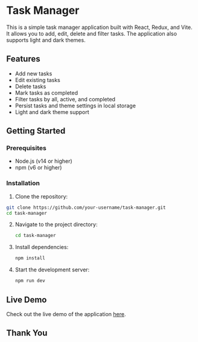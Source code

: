 # Task Manager

This is a simple task manager application built with React, Redux, and Vite. It allows you to add, edit, delete and filter tasks. The application also supports light and dark themes.

## Features

- Add new tasks
- Edit existing tasks
- Delete tasks
- Mark tasks as completed
- Filter tasks by all, active, and completed
- Persist tasks and theme settings in local storage
- Light and dark theme support

## Getting Started

### Prerequisites

- Node.js (v14 or higher)
- npm (v6 or higher)

### Installation

1. Clone the repository:

```sh
git clone https://github.com/your-username/task-manager.git
cd task-manager
```

2. Navigate to the project directory:
   ```sh
   cd task-manager
   ```
3. Install dependencies:
   ```sh
   npm install
   ```
4. Start the development server:
   ```sh
   npm run dev
   ```

## Live Demo

Check out the live demo of the application [here](https://task-manager-fawn-three.vercel.app/).

## Thank You
